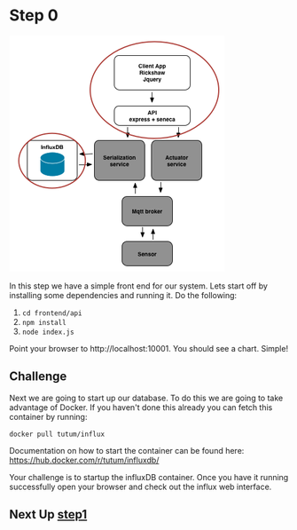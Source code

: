 # Step 0

![image](../docs/step0.png)

In this step we have a simple front end for our system. Lets start off by installing some dependencies and running it. Do the following:

1. `cd frontend/api`
2. `npm install`
3. `node index.js`

Point your browser to http://localhost:10001. You should see a chart. Simple!

## Challenge
Next we are going to start up our database. To do this we are going to take advantage of Docker. If you haven't done this already you can fetch this container by running:

```
docker pull tutum/influx
```

Documentation on how to start the container can be found here: https://hub.docker.com/r/tutum/influxdb/

Your challenge is to startup the influxDB container. Once you have it running successfully open your browser and check out the influx web interface.

## Next Up [step1](../step1/README.md)
